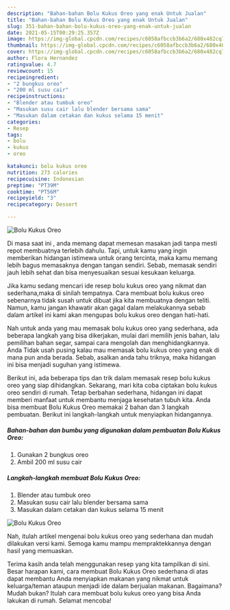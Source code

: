 ```yaml
---
description: "Bahan-bahan Bolu Kukus Oreo yang enak Untuk Jualan"
title: "Bahan-bahan Bolu Kukus Oreo yang enak Untuk Jualan"
slug: 351-bahan-bahan-bolu-kukus-oreo-yang-enak-untuk-jualan
date: 2021-05-15T00:29:25.357Z
image: https://img-global.cpcdn.com/recipes/c6058afbccb3b6a2/680x482cq70/bolu-kukus-oreo-foto-resep-utama.jpg
thumbnail: https://img-global.cpcdn.com/recipes/c6058afbccb3b6a2/680x482cq70/bolu-kukus-oreo-foto-resep-utama.jpg
cover: https://img-global.cpcdn.com/recipes/c6058afbccb3b6a2/680x482cq70/bolu-kukus-oreo-foto-resep-utama.jpg
author: Flora Hernandez
ratingvalue: 4.7
reviewcount: 15
recipeingredient:
- "2 bungkus oreo"
- "200 ml susu cair"
recipeinstructions:
- "Blender atau tumbuk oreo"
- "Masukan susu cair lalu blender bersama sama"
- "Masukan dalam cetakan dan kukus selama 15 menit"
categories:
- Resep
tags:
- bolu
- kukus
- oreo

katakunci: bolu kukus oreo 
nutrition: 273 calories
recipecuisine: Indonesian
preptime: "PT39M"
cooktime: "PT56M"
recipeyield: "3"
recipecategory: Dessert

---
```



![Bolu Kukus Oreo](https://img-global.cpcdn.com/recipes/c6058afbccb3b6a2/680x482cq70/bolu-kukus-oreo-foto-resep-utama.jpg)

Di masa  saat ini , anda memang dapat memesan masakan jadi tanpa mesti repot membuatnya terlebih dahulu. Tapi, untuk kamu yang ingin memberikan hidangan istimewa untuk orang tercinta, maka kamu memang lebih bagus memasaknya dengan tangan sendiri. Sebab, memasak sendiri jauh lebih sehat dan bisa menyesuaikan sesuai kesukaan keluarga.

Jika kamu sedang mencari ide resep bolu kukus oreo yang nikmat dan sederhana,maka di sinilah tempatnya. Cara membuat bolu kukus oreo  sebenarnya tidak susah untuk dibuat jika kita membuatnya dengan teliti. Namun, kamu jangan khawatir akan gagal dalam melakukannya 
sebab dalam artikel ini kami akan mengupas bolu kukus oreo dengan hati-hati.  



Nah untuk anda yang mau memasak bolu kukus oreo yang sederhana, ada beberapa langkah yang bisa dikerjakan, mulai dari memilih jenis bahan, lalu pemilihan bahan segar, sampai cara mengolah dan menghidangkannya. Anda Tidak usah pusing kalau mau memasak bolu kukus oreo yang enak di mana pun anda berada. Sebab, asalkan anda  tahu triknya, maka hidangan ini bisa menjadi suguhan yang istimewa.

Berikut ini, ada beberapa tips dan trik dalam memasak resep bolu kukus oreo yang siap dihidangkan. Sekarang, mari kita coba ciptakan bolu kukus oreo sendiri di rumah. Tetap berbahan sederhana, hidangan ini dapat memberi manfaat untuk membantu menjaga kesehatan tubuh kita. Anda bisa membuat Bolu Kukus Oreo memakai 2 bahan dan 3 langkah pembuatan. Berikut ini langkah-langkah untuk menyiapkan hidangannya.

<!--inarticleads1-->

##### Bahan-bahan dan bumbu yang digunakan dalam pembuatan Bolu Kukus Oreo:

1. Gunakan 2 bungkus oreo
1. Ambil 200 ml susu cair




<!--inarticleads2-->

##### Langkah-langkah membuat Bolu Kukus Oreo:

1. Blender atau tumbuk oreo
1. Masukan susu cair lalu blender bersama sama
1. Masukan dalam cetakan dan kukus selama 15 menit
<img src="https://img-global.cpcdn.com/steps/5c4d037fcd84e366/160x128cq70/bolu-kukus-oreo-langkah-memasak-3-foto.jpg" alt="Bolu Kukus Oreo">



Nah, itulah artikel mengenai  bolu kukus oreo  yang sederhana dan mudah dilakukan versi kami. Semoga kamu mampu mempraktekkannya dengan hasil yang memuaskan. 

Terima kasih anda telah menggunakan resep yang kita tampilkan di sini. Besar harapan kami, cara membuat  Bolu Kukus Oreo sederhana di atas dapat membantu Anda menyiapkan makanan yang nikmat untuk keluarga/teman ataupun menjadi ide dalam berjualan makanan. Bagaimana? Mudah bukan? Itulah cara membuat bolu kukus oreo yang bisa Anda lakukan di rumah. Selamat mencoba!

